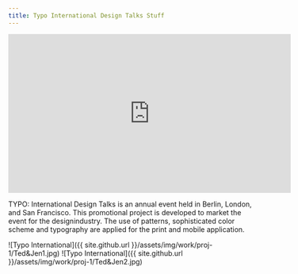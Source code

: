 ```yaml
---
title: Typo International Design Talks Stuff
---
```


<iframe width="570" height="320" src="https://www.youtube.com/embed/H5fYskZIsEc" frameborder="0" allow="accelerometer; autoplay; encrypted-media; gyroscope; picture-in-picture" allowfullscreen></iframe>

TYPO: International Design Talks is an annual event held in Berlin, London, and San Francisco. This promotional project is developed to market the event for the designindustry. The use of patterns, sophisticated color scheme and typography are applied for the print and mobile application.

![Typo International]({{ site.github.url }}/assets/img/work/proj-1/Ted&Jen1.jpg)
![Typo International]({{ site.github.url }}/assets/img/work/proj-1/Ted&Jen2.jpg)